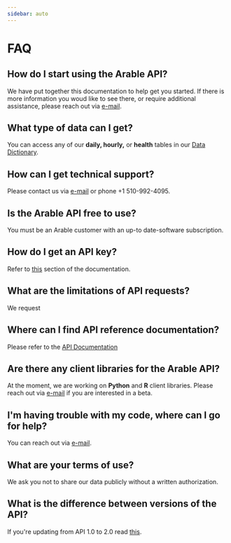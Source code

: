 ```yaml
---
sidebar: auto
---
```


# FAQ
## How do I start using the Arable API?
We have put together this documentation to help get you started. If there is more information you woud like to see there, or  require additional assistance, please reach out via [e-mail](support@arable.com).
## What type of data can I get?
You can access any of our **daily, hourly,** or **health** tables in our [Data Dictionary](https://developer.arable.com/guide/data.html#understanding-the-schema).
## How can I get technical support?
Please contact us via [e-mail](support@arable.com) or phone +1 510-992-4095.
## Is the Arable API free to use?
You must be an Arable customer with an up-to date-software subscription.
## How do I get an API key?
Refer to [this](https://developer.arable.com/guide/authentication.html#api-keys) section of the documentation.
## What are the limitations of API requests?
We request 
## Where can I find API reference documentation?
Please refer to the [API Documentation](https://api-user.arable.cloud/api/v2/doc)
## Are there any client libraries for the Arable API?
At the moment, we are working on **Python** and **R** client libraries. Please reach out via [e-mail](support@arable.com) if you are interested in a beta.
## I'm having trouble with my code, where can I go for help?
You can reach out via [e-mail](support@arable.com).
## What are your terms of use?
We ask you not to share our data publicly without a written authorization.
## What is the difference between versions of the API?
If you're updating from API 1.0 to 2.0 read [this](https://developer.arable.com/migration-guide.html).

